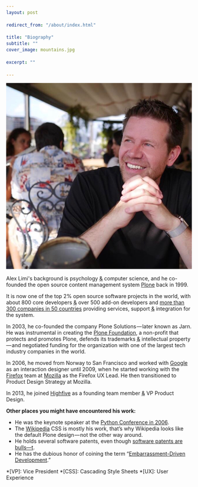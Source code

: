 ```yaml
---
layout: post

redirect_from: "/about/index.html"

title: "Biography"
subtitle: ""
cover_image: mountains.jpg

excerpt: ""

---
```


![](/images/limi.jpg)

Alex Limi's background is psychology <abbr title="and">&amp;</abbr> computer science, and he co-founded the open source content management system [Plone] back in 1999.

It is now one of the top 2% open source software projects in the world, with about 800 core developers <abbr title="and">&amp;</abbr> over 500 add-on developers and [more than 300 companies in 50 countries] providing services, support <abbr title="and">&amp;</abbr> integration for the system.

In 2003, he co-founded the company Plone Solutions — later known as Jarn. He was instrumental in creating the [Plone Foundation], a non-profit that protects and promotes Plone, defends its trademarks <abbr title="and">&amp;</abbr> intellectual property — and negotiated funding for the organization with one of the largest tech industry companies in the world.

In 2006, he moved from Norway to San Francisco and worked with [Google] as an interaction designer until 2009, when he started working with the [Firefox] team at [Mozilla] as the Firefox UX Lead. He then transitioned to Product Design Strategy at Mozilla.

In 2013, he joined [Highfive] as a founding team member <abbr title="and">&amp;</abbr> VP Product Design.

**Other places you might have encountered his work:**

*   He was the keynote speaker at the [Python Conference in 2006].
*   The [Wikipedia] CSS is mostly his work, that’s why Wikipedia looks like the default Plone design — not the other way around.
*   He holds several software patents, even though [software patents are bulls&mdash;t].
*   He has the dubious honor of coining the term “[Embarrassment-Driven Development].”

*[VP]: Vice President
*[CSS]: Cascading Style Sheets
*[UX]: User Experience


[Plone]: https://plone.com
[more than 300 companies in 50 countries]: https://plone.com/providers
[Plone Foundation]: http://plone.org/foundation
[Google]: https://www.google.com
[Firefox]: https://www.firefox.com
[Mozilla]: https://www.mozilla.com
[Highfive]: https://highfive.com
[Wikipedia]: https://www.wikipedia.org
[Python Conference in 2006]: https://plone.org/news/plone-founders-keynote-pycon-2006
[software patents are bulls&mdash;t]: https://techcrunch.com/2014/03/08/software-patents-are-bullshit/
[Embarrassment-Driven Development]: https://www.blueskyonmars.com/2009/03/02/embarrassment-driven-development/
